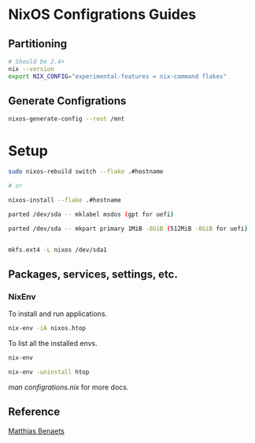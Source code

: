 # NixOS Configrations Guides

## Partitioning

```sh
# Should be 2.4+
nix --version
export NIX_CONFIG="experimental-features = nix-command flakes"
```

## Generate Configrations

```sh
nixos-generate-config --root /mnt
```

# Setup

```sh
sudo nixos-rebuild switch --flake .#hostname

# or

nixos-install --flake .#hostname

```

```sh
parted /dev/sda -- mklabel msdos (gpt for uefi)

parted /dev/sda -- mkpart primary 1MiB -8GiB (512MiB -8GiB for uefi)


mkfs.ext4 -L nixos /dev/sda1
```

## Packages, services, settings, etc.

### NixEnv

To install and run applications.

```sh
nix-env -iA nixos.htop
```

To list all the installed envs.

```sh
nix-env
```

```sh
nix-env -uninstall htop
```

_man configrations.nix_ for more docs.

## Reference

[Matthias Benaets](https://www.youtube.com/watch?v=AGVXJ-TIv3Y&t=1164s)
